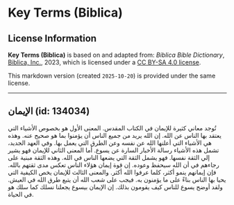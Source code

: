 # Key Terms (Biblica)

## License Information

**Key Terms (Biblica)** is based on and adapted from: _Biblica Bible Dictionary_, [Biblica, Inc.](https://www.biblica.com/), 2023, which is licensed under a [CC BY-SA 4.0 license](https://creativecommons.org/licenses/by-sa/4.0/legalcode.en).

This markdown version (created `2025-10-20`) is provided under the same license.



--------------------------------

## الإيمان (id: 134034)

تُوجد معاني كثيرة للإيمان في الكتاب المقدس. المعنى الأول هو بخصوص الأشياء التي يعتقد بها الناس عن الله. إن الله يريد من جميع الناس أن يؤمنوا بما هو صحيح عنه. وهذه هي الأشياء التي أعلنها الله عن نفسه وعن الطرق التي يعمل بها. وفي العهد الجديد، تشمل هذه الأشياء رسالة الأخبار السارة عن يسوع. أما المعنى الثاني للإيمان فهو يشير إلي الثقة نفسها. فهو يشمل الثقة التي يضعها الناس في الله. وهذه الثقة مبنية على رجاءهم في أن الله سيحفظ وعوده. إن قوة إيمان هؤلاء الناس تعكس مدى ثقتهم بالله. فإن إيمانهم ينمو أكثر، كلما عرفوا الله أكثر. والمعنى الثالث للإيمان يخص الكيفية التي يحيا بها الناس بناءً على ما يؤمنون به. فيجب على شعب الله أن يتبع طرق الله في العيش. ولقد أوضح يسوع للناس كيف يقومون بذلك. إن الإيمان بيسوع يجعلنا نسلك كما سلك هو في الحياة.


